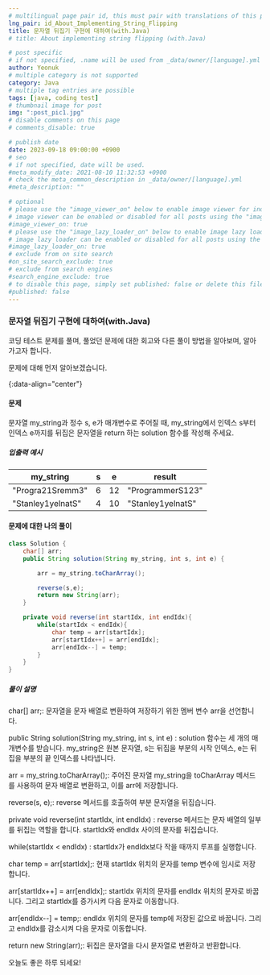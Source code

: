 ```yaml
---
# multilingual page pair id, this must pair with translations of this page. (This name must be unique)
lng_pair: id_About_Implementing_String_Flipping
title: 문자열 뒤집기 구현에 대하여(with.Java)
# title: About implementing string flipping (with.Java)

# post specific
# if not specified, .name will be used from _data/owner/[language].yml
author: Yeonuk
# multiple category is not supported
category: Java
# multiple tag entries are possible
tags: [java, coding test]
# thumbnail image for post
img: ":post_pic1.jpg"
# disable comments on this page
# comments_disable: true

# publish date
date: 2023-09-18 09:00:00 +0900
# seo
# if not specified, date will be used.
#meta_modify_date: 2021-08-10 11:32:53 +0900
# check the meta_common_description in _data/owner/[language].yml
#meta_description: ""

# optional
# please use the "image_viewer_on" below to enable image viewer for individual pages or posts (_posts/ or [language]/_posts folders).
# image viewer can be enabled or disabled for all posts using the "image_viewer_posts: true" setting in _data/conf/main.yml.
#image_viewer_on: true
# please use the "image_lazy_loader_on" below to enable image lazy loader for individual pages or posts (_posts/ or [language]/_posts folders).
# image lazy loader can be enabled or disabled for all posts using the "image_lazy_loader_posts: true" setting in _data/conf/main.yml.
#image_lazy_loader_on: true
# exclude from on site search
#on_site_search_exclude: true
# exclude from search engines
#search_engine_exclude: true
# to disable this page, simply set published: false or delete this file
#published: false
---
```


<!-- outline-start -->

### 문자열 뒤집기 구현에 대하여(with.Java)

코딩 테스트 문제를 풀며, 풀었던 문제에 대한 회고와 다른 풀이 방법을 알아보며, 알아가고자 합니다.

문제에 대해 먼저 알아보겠습니다.

{:data-align="center"}

<!-- outline-end -->

#### 문제

문자열 my_string과 정수 s, e가 매개변수로 주어질 때, my_string에서 인덱스 s부터 인덱스 e까지를 뒤집은 문자열을 return 하는 solution 함수를 작성해 주세요.

##### 입출력 예시

| my_string         | s   | e   | result            |
| ----------------- | --- | --- | ----------------- |
| "Progra21Sremm3"  | 6   | 12  | "ProgrammerS123"  |
| "Stanley1yelnatS" | 4   | 10  | "Stanley1yelnatS" |

<!-- | i   | arr[i] | stk     |
| --- | ------ | ------- |
| 0   | 1      | []      |
| 1   | 4      | [1]     | -->

#### 문제에 대한 나의 풀이

```java
class Solution {
    char[] arr;
    public String solution(String my_string, int s, int e) {

        arr = my_string.toCharArray();

        reverse(s,e);
        return new String(arr);
    }

    private void reverse(int startIdx, int endIdx){
        while(startIdx < endIdx){
            char temp = arr[startIdx];
            arr[startIdx++] = arr[endIdx];
            arr[endIdx--] = temp;
        }
    }
}
```

##### 풀이 설명

char[] arr;: 문자열을 문자 배열로 변환하여 저장하기 위한 멤버 변수 arr을 선언합니다.

public String solution(String my_string, int s, int e) : solution 함수는 세 개의 매개변수를 받습니다. my_string은 원본 문자열, s는 뒤집을 부분의 시작 인덱스, e는 뒤집을 부분의 끝 인덱스를 나타냅니다.

arr = my_string.toCharArray();: 주어진 문자열 my_string을 toCharArray 메서드를 사용하여 문자 배열로 변환하고, 이를 arr에 저장합니다.

reverse(s, e);: reverse 메서드를 호출하여 부분 문자열을 뒤집습니다.

private void reverse(int startIdx, int endIdx) : reverse 메서드는 문자 배열의 일부를 뒤집는 역할을 합니다. startIdx와 endIdx 사이의 문자를 뒤집습니다.

while(startIdx < endIdx) : startIdx가 endIdx보다 작을 때까지 루프를 실행합니다.

char temp = arr[startIdx];: 현재 startIdx 위치의 문자를 temp 변수에 임시로 저장합니다.

arr[startIdx++] = arr[endIdx];: startIdx 위치의 문자를 endIdx 위치의 문자로 바꿉니다. 그리고 startIdx를 증가시켜 다음 문자로 이동합니다.

arr[endIdx--] = temp;: endIdx 위치의 문자를 temp에 저장된 값으로 바꿉니다. 그리고 endIdx를 감소시켜 다음 문자로 이동합니다.

return new String(arr);: 뒤집은 문자열을 다시 문자열로 변환하고 반환합니다.

오늘도 좋은 하루 되세요!
